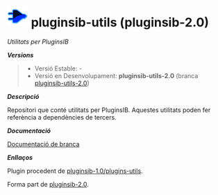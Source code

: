 # ![Logo](https://github.com/GovernIB/maven/raw/binaris/pluginsib/projectinfo_Attachments/icon.jpg) pluginsib-utils  (pluginsib-2.0)
*Utilitats per PluginsIB*

***Versions***
> - Versió Estable: -
> - Versió en Desenvolupament: __pluginsib-utils-2.0__ (branca [pluginsib-utils-2.0](../../tree/pluginsib-utils-2.0))

***Descripció***

Repositori que conté utilitats per PluginsIB. Aquestes utilitats poden fer referència a dependències de tercers.

***Documentació***

[Documentació de branca](../../tree/pluginsib-utils-2.0#documentaci%C3%B3)

***Enllaços***

Plugin procedent de [pluginsib-1.0/plugins-utils](https://github.com/GovernIB/pluginsib/tree/pluginsib-1.0/plugins-utils).  

Forma part de [pluginsib-2.0](https://github.com/GovernIB/pluginsib/tree/pluginsib-2.0).


